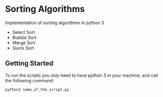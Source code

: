 # Sorting Algorithms
Implementation of sorting algorithms in python 3

- Select Sort
- Bubble Sort
- Merge Sort
- Quick Sort

## Getting Started

To run the scripts you only need to have python 3 in your machine, and call the following command:
```
python3 name_of_the_script.py
```
